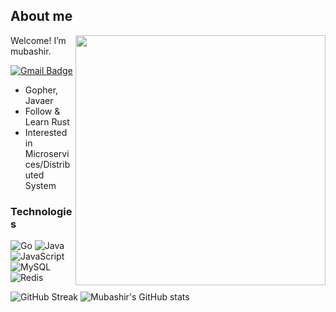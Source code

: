 ## About me

<img align="right" src="https://github-readme-stats-zhiwei-feng.vercel.app/api?username=mub4shir&show_icons=true" width="400" />

Welcome! I’m mubashir.  

[![Gmail Badge](https://img.shields.io/badge/-mubashir11131719@gmail.com-c14438?style=flat-square&logo=Gmail&logoColor=white&link=mailto:mubashir11131719@gmail.com)](mailto:mubashir11131719@gmail.com)

- Gopher, Javaer
- Follow & Learn Rust
- Interested in Microservices/Distributed System


### Technologies
![Go](https://img.shields.io/badge/-Go-000000?style=flat-square&logo=go)
![Java](https://img.shields.io/badge/-java-E34A86?style=flat-square&logo=java)
![JavaScript](https://img.shields.io/badge/-JavaScript-black?style=flat-square&logo=javascript)
![MySQL](https://img.shields.io/badge/-MySQL-orange?style=flat-square&logo=MySQL)
![Redis](https://img.shields.io/badge/-Redis-black?style=flat-square&logo=Redis)


<!--
[![github stats](https://github-readme-stats.vercel.app/api?username=mub4shir&theme=tokyonight&show_icons=true)](https://github.com/anuraghazra/github-readme-stats)
-->

![GitHub Streak](https://github-readme-streak-stats.herokuapp.com/?user=mub4shir&theme=dark)
![Mubashir's GitHub stats](https://github-readme-stats.vercel.app/api?username=mub4shir&show_icons=true&theme=dark)




